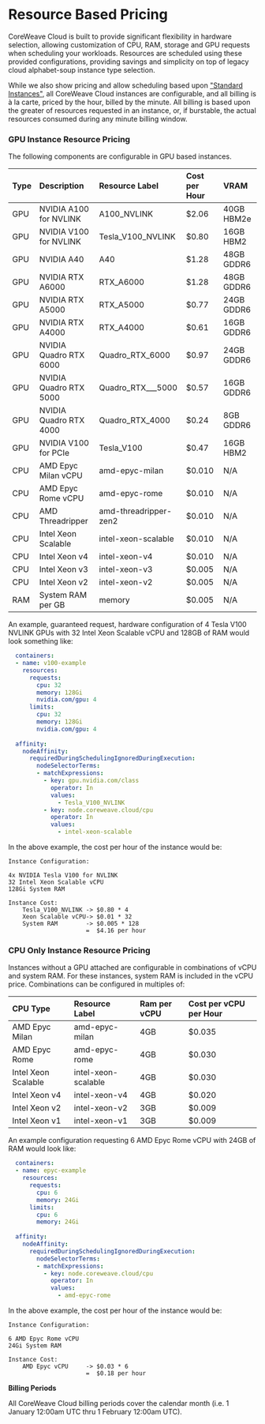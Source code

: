 # Resource Based Pricing

CoreWeave Cloud is built to provide significant flexibility in hardware selection, allowing customization of CPU, RAM, storage and GPU requests when scheduling your workloads. Resources are scheduled using these provided configurations, providing savings and simplicity on top of legacy cloud alphabet-soup instance type selection.

While we also show pricing and allow scheduling based upon ["Standard Instances"](https://www.coreweave.com/pricing), all CoreWeave Cloud instances are configurable, and all billing is à la carte, priced by the hour, billed by the minute. All billing is based upon the greater of resources requested in an instance, or, if burstable, the actual resources consumed during any minute billing window.

### GPU Instance Resource Pricing

The following components are configurable in GPU based instances.

| Type | Description | Resource Label | Cost per Hour | VRAM |
| :--- | :--- | :--- | :--- | :--- |
| GPU | NVIDIA A100 for NVLINK | A100\_NVLINK | $2.06 | 40GB HBM2e |
| GPU | NVIDIA V100 for NVLINK | Tesla\_V100\_NVLINK | $0.80 | 16GB HBM2 |
| GPU | NVIDIA A40 | A40 | $1.28 | 48GB GDDR6 |
| GPU | NVIDIA RTX A6000 | RTX\_A6000 | $1.28 | 48GB GDDR6 |
| GPU | NVIDIA RTX A5000 | RTX\_A5000 | $0.77 | 24GB GDDR6 |
| GPU | NVIDIA RTX A4000 | RTX\_A4000 | $0.61 | 16GB GDDR6 |
| GPU | NVIDIA Quadro RTX 6000 | Quadro\_RTX\_6000 | $0.97 | 24GB GDDR6 |
| GPU | NVIDIA Quadro RTX 5000 | Quadro\_RTX_\__5000 | $0.57 | 16GB GDDR6 |
| GPU | NVIDIA Quadro RTX 4000 | Quadro\_RTX\_4000 | $0.24 | 8GB GDDR6 |
| GPU | NVIDIA V100 for PCIe | Tesla\_V100 | $0.47 | 16GB HBM2 |
| CPU | AMD Epyc Milan vCPU | amd-epyc-milan | $0.010 | N/A |
| CPU | AMD Epyc Rome vCPU | amd-epyc-rome | $0.010 | N/A |
| CPU | AMD Threadripper | amd-threadripper-zen2 | $0.010 | N/A |
| CPU | Intel Xeon Scalable | intel-xeon-scalable | $0.010 | N/A |
| CPU | Intel Xeon v4 | intel-xeon-v4 | $0.010 | N/A |
| CPU | Intel Xeon v3 | intel-xeon-v3 | $0.005 | N/A |
| CPU | Intel Xeon v2 | intel-xeon-v2 | $0.005 | N/A |
| RAM | System RAM per GB | memory | $0.005 | N/A |

An example, guaranteed request, hardware configuration of 4 Tesla V100 NVLINK GPUs with 32 Intel Xeon Scalable vCPU and 128GB of RAM would look something like:

```yaml
  containers:
  - name: v100-example
    resources:
      requests:
        cpu: 32
        memory: 128Gi
        nvidia.com/gpu: 4
      limits:
        cpu: 32
        memory: 128Gi
        nvidia.com/gpu: 4        
        
  affinity:
    nodeAffinity:
      requiredDuringSchedulingIgnoredDuringExecution:
        nodeSelectorTerms:
        - matchExpressions:
          - key: gpu.nvidia.com/class
            operator: In
            values:
              - Tesla_V100_NVLINK
          - key: node.coreweave.cloud/cpu
            operator: In
            values:
              - intel-xeon-scalable    
```

In the above example, the cost per hour of the instance would be:

```text
Instance Configuration:

4x NVIDIA Tesla V100 for NVLINK
32 Intel Xeon Scalable vCPU
128Gi System RAM

Instance Cost:
    Tesla_V100_NVLINK -> $0.80 * 4
    Xeon Scalable vCPU-> $0.01 * 32
    System RAM        -> $0.005 * 128
                      =  $4.16 per hour
```

### CPU Only Instance Resource Pricing

Instances without a GPU attached are configurable in combinations of vCPU and system RAM. For these instances, system RAM is included in the vCPU price. Combinations can be configured in multiples of:

| CPU Type | Resource Label | Ram per vCPU | Cost per vCPU per Hour |
| :--- | :--- | :--- | :--- |
| AMD Epyc Milan | amd-epyc-milan | 4GB | $0.035 |
| AMD Epyc Rome | amd-epyc-rome | 4GB | $0.030 |
| Intel Xeon Scalable | intel-xeon-scalable | 4GB | $0.030 |
| Intel Xeon v4 | intel-xeon-v4 | 4GB | $0.020 |
| Intel Xeon v2 | intel-xeon-v2 | 3GB | $0.009 |
| Intel Xeon v1 | intel-xeon-v1 | 3GB | $0.009 |

An example configuration requesting 6 AMD Epyc Rome vCPU with 24GB of RAM would look like:

```yaml
  containers:
  - name: epyc-example
    resources:
      requests:
        cpu: 6
        memory: 24Gi      
      limits:
        cpu: 6
        memory: 24Gi        
        
  affinity:
    nodeAffinity:
      requiredDuringSchedulingIgnoredDuringExecution:
        nodeSelectorTerms:
        - matchExpressions:
          - key: node.coreweave.cloud/cpu
            operator: In
            values:
              - amd-epyc-rome   
```

In the above example, the cost per hour of the instance would be:

```text
Instance Configuration:

6 AMD Epyc Rome vCPU
24Gi System RAM

Instance Cost:
    AMD Epyc vCPU     -> $0.03 * 6
                      =  $0.18 per hour
```

**Billing Periods**

All CoreWeave Cloud billing periods cover the calendar month \(i.e. 1 January 12:00am UTC thru 1 February 12:00am UTC\).

